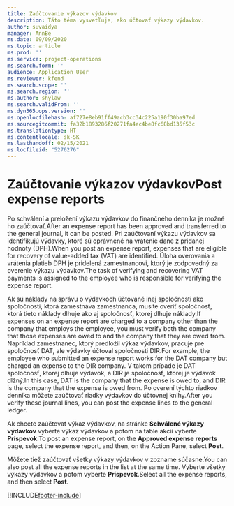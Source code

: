 ```yaml
---
title: Zaúčtovanie výkazov výdavkov
description: Táto téma vysvetľuje, ako účtovať výkazy výdavkov.
author: suvaidya
manager: AnnBe
ms.date: 09/09/2020
ms.topic: article
ms.prod: ''
ms.service: project-operations
ms.search.form: ''
audience: Application User
ms.reviewer: kfend
ms.search.scope: ''
ms.search.region: ''
ms.author: shylaw
ms.search.validFrom: ''
ms.dyn365.ops.version: ''
ms.openlocfilehash: af727e8eb91ff49acb3cc34c225a190f30ba97ed
ms.sourcegitcommit: fa32b1893286f20271fa4ec4be8fc68bd135f53c
ms.translationtype: HT
ms.contentlocale: sk-SK
ms.lasthandoff: 02/15/2021
ms.locfileid: "5276276"
---
```

# <a name="post-expense-reports"></a><span data-ttu-id="dc8b0-103">Zaúčtovanie výkazov výdavkov</span><span class="sxs-lookup"><span data-stu-id="dc8b0-103">Post expense reports</span></span>

<span data-ttu-id="dc8b0-104">Po schválení a preložení výkazu výdavkov do finančného denníka je možné ho zaúčtovať.</span><span class="sxs-lookup"><span data-stu-id="dc8b0-104">After an expense report has been approved and transferred to the general journal, it can be posted.</span></span> <span data-ttu-id="dc8b0-105">Pri zaúčtovaní výkazu výdavkov sa identifikujú výdavky, ktoré sú oprávnené na vrátenie dane z pridanej hodnoty (DPH).</span><span class="sxs-lookup"><span data-stu-id="dc8b0-105">When you post an expense report, expenses that are eligible for recovery of value-added tax (VAT) are identified.</span></span> <span data-ttu-id="dc8b0-106">Úloha overovania a vrátenia platieb DPH je pridelená zamestnancovi, ktorý je zodpovedný za overenie výkazu výdavkov.</span><span class="sxs-lookup"><span data-stu-id="dc8b0-106">The task of verifying and recovering VAT payments is assigned to the employee who is responsible for verifying the expense report.</span></span>

<span data-ttu-id="dc8b0-107">Ak sú náklady na správu o výdavkoch účtované inej spoločnosti ako spoločnosti, ktorá zamestnáva zamestnanca, musíte overiť spoločnosť, ktorá tieto náklady dlhuje ako aj spoločnosť, ktorej dlhuje náklady.</span><span class="sxs-lookup"><span data-stu-id="dc8b0-107">If expenses on an expense report are charged to a company other than the company that employs the employee, you must verify both the company that those expenses are owed to and the company that they are owed from.</span></span> <span data-ttu-id="dc8b0-108">Napríklad zamestnanec, ktorý predložil výkaz výdavkov, pracuje pre spoločnosť DAT, ale výdavky účtoval spoločnosti DIR.</span><span class="sxs-lookup"><span data-stu-id="dc8b0-108">For example, the employee who submitted an expense report works for the DAT company but charged an expense to the DIR company.</span></span> <span data-ttu-id="dc8b0-109">V takom prípade je DAT spoločnosť, ktorej dlhuje výdavok, a DIR je spoločnosť, ktorej je výdavok dlžný.</span><span class="sxs-lookup"><span data-stu-id="dc8b0-109">In this case, DAT is the company that the expense is owed to, and DIR is the company that the expense is owed from.</span></span> <span data-ttu-id="dc8b0-110">Po overení týchto riadkov denníka môžete zaúčtovať riadky výdavkov do účtovnej knihy.</span><span class="sxs-lookup"><span data-stu-id="dc8b0-110">After you verify these journal lines, you can post the expense lines to the general ledger.</span></span>

<span data-ttu-id="dc8b0-111">Ak chcete zaúčtovať výkaz výdavkov, na stránke **Schválené výkazy výdavkov** vyberte výkaz výdavkov a potom na table akcií vyberte **Príspevok**.</span><span class="sxs-lookup"><span data-stu-id="dc8b0-111">To post an expense report, on the **Approved expense reports** page, select the expense report, and then, on the Action Pane, select **Post**.</span></span>

<span data-ttu-id="dc8b0-112">Môžete tiež zaúčtovať všetky výkazy výdavkov v zozname súčasne.</span><span class="sxs-lookup"><span data-stu-id="dc8b0-112">You can also post all the expense reports in the list at the same time.</span></span> <span data-ttu-id="dc8b0-113">Vyberte všetky výkazy výdavkov a potom vyberte **Príspevok**.</span><span class="sxs-lookup"><span data-stu-id="dc8b0-113">Select all the expense reports, and then select **Post**.</span></span>


[!INCLUDE[footer-include](../includes/footer-banner.md)]